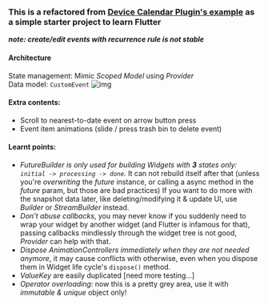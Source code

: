 ### This is a refactored from [Device Calendar Plugin's example](https://pub.dev/packages/device_calendar) as a simple starter project to learn Flutter
**_note: create/edit events with recurrence rule is not stable_**

#### Architecture
State management: Mimic *Scoped Model* using *Provider*   
Data model: `CustomEvent`
![img](https://i.imgur.com/IHIFuca.png)

#### Extra contents:
- Scroll to nearest-to-date event on arrow button press
- Event item animations (slide / press trash bin to delete event)

#### Learnt points:
* _FutureBuilder is only used for building Widgets with **3** states only: `initial -> processing -> done`._ It can not rebuild itself after that (unless you're _overwriting_ the _future_ instance, or calling a async method in the _future_ param, but those are bad practices) If you want to do more with the snapshot data later, like deleting/modifying it & update UI, use _Builder_ or _StreamBuilder_ instead.
* _Don't abuse callbacks_, you may never know if you suddenly need to wrap your widget by another widget (and Flutter is infamous for that), passing callbacks mindlessly through the widget tree is not good, _Provider_ can help with that.
* _Dispose AnimationControllers immediately when they are not needed anymore_, it may cause conflicts with otherwise, even when you dispose them in Widget life cycle's `dispose()` method.
* *ValueKey* are easily duplicated [need more testing...]
* *Operator overloading*: now this is a pretty grey area, use it with *immutable & unique* object only!

